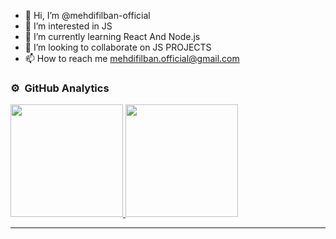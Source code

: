 - 👋 Hi, I’m @mehdifilban-official
- 👀 I’m interested in JS
- 🌱 I’m currently learning React And Node.js
- 💞️ I’m looking to collaborate on JS PROJECTS
- 📫 How to reach me mehdifilban.official@gmail.com


### ⚙️ &nbsp;GitHub Analytics
<p align="">
<a href="https://github.com/mehdifilban-official">
  <img height="180em" src="https://github-readme-stats-eight-theta.vercel.app/api?username=mehdifilban-official&show_icons=true&theme=algolia&include_all_commits=true&count_private=true"/>
  <img height="180em" src="https://github-readme-stats-eight-theta.vercel.app/api/top-langs/?username=mehdifilban-official&layout=compact&langs_count=8&theme=algolia"/>
</a>
</p>
<hr />

<!---
mehdifilban-official/mehdifilban-official is a ✨ special ✨ repository because its `README.md` (this file) appears on your GitHub profile.
You can click the Preview link to take a look at your changes.
--->
